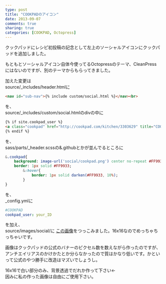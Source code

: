 ```yaml
---
type: post
title: "COOKPADのアイコン"
date: 2013-09-07
comments: true
sharing: true
categories: [COOKPAD, Octopress]
---
```

クックパッドにレシピ初投稿の記念として左上のソーシャルアイコンにクックパッドを追加しました。

<!--more-->

もともとソーシャルアイコン自体今使ってるOctopressのテーマ、CleanPressにはないのですが、別のテーマからもらってきました。

加えた変更は  
source/\_includes/header.htmlに

```html
<nav id="sub-nav">{% include custom/social.html %}</nav><br>
```

を、  
source/\_includes/custom/social.htmlのdivの中に

```html
{% if site.cookpad_user %}
<a class="cookpad" href="http://cookpad.com/kitchen/3303629" title="COOKPAD">COOKPAD</a>
{% endif %}

```

を、  
sass/parts/\_header.scssの&.githubとかが並んでるところに

```sass
&.cookpad{
    background: image-url('social/cookpad.png') center no-repeat #FF9933;
    border: 1px solid #FF9933;
        &:hover{
            border: 1px solid darken(#FF9933, 10%);
        }
}
```

を、  
\_config.ymlに

```yaml
#COOKPAD
cookpad_user: your_ID
```

を加え、  
source/images/social/に [この画像](/images/social/cookpad.png)をつっこみました。16x16なのでめっちゃちっちゃいです。

画像はクックパッドの公式のバナーのピクセル数を数えながら作ったのですが、アンチエイリアスのかけかたとか分らなかったので質はかなり低いです。かといって公式のやつ勝手に改造はマズいでしょうし。

16x16で白い部分のみ、背景透過でだれか作って下さい←  
因みに私の作った画像は自由にご使用下さい。


